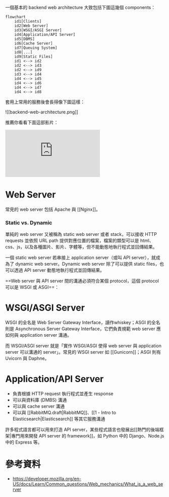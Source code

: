 一個基本的 backend web architecture 大致包括下圖這幾個 components：

```mermaid
flowchart
    id1[Clients]
    id2[Web Server]
    id3[WSGI/ASGI Server]
    id4[Application/API Server]
    id5[DBMS]
    id6[Cache Server]
    id7[Queuing System]
    id8[...]
    id9[Static Files]
    id1 <--> id2
    id2 <--> id3
    id2 <--> id9
    id3 <--> id4
    id4 <--> id5
    id4 <--> id6
    id4 <--> id7
    id4 <--> id8
```

套用上常用的服務後會長得像下圖這樣：

![[backend-web-architecture.png]]

推薦你看看下面這部影片：

<iframe style="aspect-ratio: 16/9" src="https://www.youtube.com/embed/YnrgBeIRtvo?si=7KERF5O9YU0cgrcK" title="YouTube video player" frameborder="0" allow="accelerometer; autoplay; clipboard-write; encrypted-media; gyroscope; picture-in-picture; web-share" allowfullscreen></iframe>

# Web Server

常見的 web server 包括 Apache 與 [[Nginx]]。

### Static vs. Dynamic

單純的 web server 又被稱為 static web server 或者 stack，可以接收 HTTP requests 並依照 URL path 提供對應位置的檔案，檔案的類型可以是 html、css、js，以及各種圖片、影片、字體等，但不能動態地執行程式並回傳結果。

一個 static web server 若串接上 application server（或叫 API server），就成為了 dynamic web server。Dynamic web server 除了可以提供 static files，也可以透過 API server 動態地執行程式並回傳結果。

==Web server 與 API server 間的溝通必須符合某個 protocol，這個 protocol 可以是 WSGI 或 ASGI==：

# WSGI/ASGI Server

WSGI 的全名是 Web Server Gateway Interface，讀作whiskey；ASGI 的全名則是 Asynchronous Server Gateway Interface，它們負責規範 web server 應如何與 application server 溝通。

而 WSGI/ASGI server 就是「實作 WSGI/ASGI 使得 web server 與 application server 可以溝通的 server」。常見的 WSGI server 如 [[Gunicorn]]；ASGI 則有 Uvicorn 與 Daphne。

# Application/API Server

- 負責根據 HTTP request 執行程式並產生 response
- 可以與資料庫 (DMBS) 溝通
- 可以與 cache server 溝通
- 可以與 [[RabbitMQ.draft|RabbitMQ]]、[[1 - Intro to Elasticsearch|Elasticsearch]] 等其它服務溝通

許多程式語言都可以用來打造 API server，某些程式語言也發展出[[熱門的後端框架|專門用來開發 API server 的 framework]]，如 Python 中的 Django、Node.js 中的 Express 等。

# 參考資料

- <https://developer.mozilla.org/en-US/docs/Learn/Common_questions/Web_mechanics/What_is_a_web_server>
